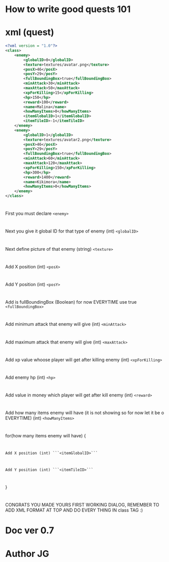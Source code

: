 # How to write good quests 101

# xml (quest)

```xml
<?xml version = "1.0"?>
<class>
	<enemy>
		<globalID>0</globalID>
		<texture>textures/avatar.png</texture>
		<posX>46</posX>
		<posY>29</posY>
		<fullBoundingBox>true</fullBoundingBox>
		<minAttack>30</minAttack>
		<maxAttack>50</maxAttack>
		<xpForKilling>15</xpForKilling>
		<hp>150</hp>
		<reward>100</reward>
		<name>Malina</name>
		<howManyItems>0</howManyItems>
		<itemGlobalID>1</itemGlobalID>
		<itemTileID>-1</itemTileID>
	</enemy>
	<enemy>
		<globalID>1</globalID>
		<texture>textures/avatar2.png</texture>
		<posX>46</posX>
		<posY>29</posY>
		<fullBoundingBox>true</fullBoundingBox>
		<minAttack>60</minAttack>
		<maxAttack>120</maxAttack>
		<xpForKilling>150</xpForKilling>
		<hp>300</hp>
		<reward>1400</reward>
		<name>Kikimora</name>
		<howManyItems>0</howManyItems>
	</enemy>
</class>
```

#
First you must declare  ```<enemy>``` 
#
Next you give it global ID for that type of enemy (int) ```<globalID>```
#
Next define picture of that enemy (string) ```<texture>```
#
Add X position (int) ```<posX>```
#
Add Y position (int) ```<posY>```
#
Add is fullBoundingBox (Boolean) for now EVERYTIME use true ```<fullBoundingBox>```
#
Add minimum attack that enemy will give (int) ```<minAttack>```
#
Add maximum attack that enemy will give (int) ```<maxAttack>```
#
Add xp value whoose player will get after killing enemy (int) ```<xpForKilling>```
#
Add enemy hp (int) ```<hp>```
#
Add value in money which player will get after kill enemy (int) ```<reward>```
#
Add how many items enemy will have (it is not showing so for now let it be o EVERYTIME) (int) ```<howManyItems>```
#
for(how many items enemy will have) {
#
	Add X position (int) ```<itemGlobalID>```
#
	Add Y position (int) ```<itemTileID>```
#
}
#

CONGRATS YOU MADE YOURS FIRST WORKING DIALOG, REMEMBER TO ADD XML FORMAT AT TOP AND DO EVERY THING IN class TAG :)


# Doc ver 0.7

# Author JG
